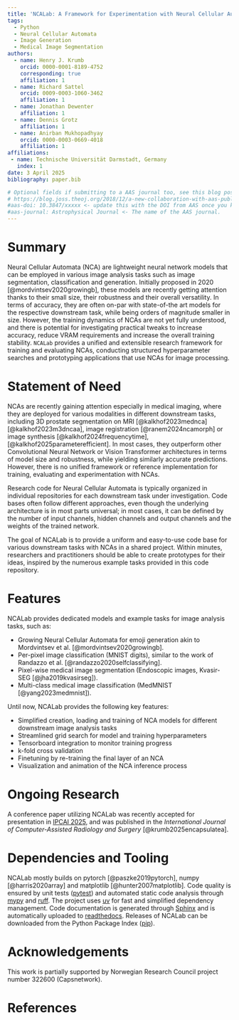 ```yaml
---
title: 'NCALab: A Framework for Experimentation with Neural Cellular Automata'
tags:
  - Python
  - Neural Cellular Automata
  - Image Generation
  - Medical Image Segmentation
authors:
  - name: Henry J. Krumb
    orcid: 0000-0001-8189-4752
    corresponding: true
    affiliation: 1
  - name: Richard Sattel
    orcid: 0009-0003-1060-3462
    affiliation: 1
  - name: Jonathan Dewenter
    affiliation: 1
  - name: Dennis Grotz
    affiliation: 1
  - name: Anirban Mukhopadhyay
    orcid: 0000-0003-0669-4018
    affiliation: 1
affiliations:
 - name: Technische Universität Darmstadt, Germany
   index: 1
date: 3 April 2025
bibliography: paper.bib

# Optional fields if submitting to a AAS journal too, see this blog post:
# https://blog.joss.theoj.org/2018/12/a-new-collaboration-with-aas-publishing
#aas-doi: 10.3847/xxxxx <- update this with the DOI from AAS once you know it.
#aas-journal: Astrophysical Journal <- The name of the AAS journal.
---
```


# Summary

Neural Cellular Automata (NCA) are lightweight neural network models that can be employed in various image analysis tasks such as image segmentation, classification and generation.
Initially proposed in 2020 [@mordvintsev2020growingb], these models are recently getting attention thanks to their small size, their robustness and their overall versatility.
In terms of accuracy, they are often on-par with state-of-the art models for the respective downstream task, while being orders of magnitude smaller in size.
However, the training dynamics of NCAs are not yet fully understood, and there is potential for investigating practical tweaks to increase accuracy, reduce VRAM requirements and increase the overall training stability.
`NCALab` provides a unified and extensible research framework for training and evaluating NCAs, conducting structured hyperparameter searches and prototyping applications that use NCAs for image processing.


# Statement of Need

NCAs are recently gaining attention especially in medical imaging, where they are deployed for various modalities in different downstream tasks, including 3D prostate segmentation on MRI [@kalkhof2023mednca] [@kalkhof2023m3dncaa], image registration [@ranem2024ncamorph] or image synthesis [@kalkhof2024frequencytime], [@kalkhof2025parameterefficient].
In most cases, they outperform other Convolutional Neural Network or Vision Transformer architectures in terms of model size and robustness, while yielding similarly accurate predictions.
However, there is no unified framework or reference implementation for training, evaluating and experimentation with NCAs.

Research code for Neural Cellular Automata is typically organized in individual repositories for each downstream task under investigation.
Code bases often follow different approaches, even though the underlying architecture is in most parts universal; in most cases, it can be defined by the number of input channels, hidden channels and output channels and the weights of the trained network.

The goal of NCALab is to provide a uniform and easy-to-use code base for various downstream tasks with NCAs in a shared project.
Within minutes, researchers and practitioners should be able to create prototypes for their ideas, inspired by the numerous example tasks provided in this code repository.

# Features

NCALab provides dedicated models and example tasks for image analysis tasks, such as:

* Growing Neural Cellular Automata for emoji generation akin to Mordvintsev et al. [@mordvintsev2020growingb].
* Per-pixel image classification (MNIST digits), similar to the work of Randazzo et al. [@randazzo2020selfclassifying].
* Pixel-wise medical image segmentation (Endoscopic images, Kvasir-SEG [@jha2019kvasirseg]).
* Multi-class medical image classification (MedMNIST [@yang2023medmnist]).

Until now, NCALab provides the following key features:

* Simplified creation, loading and training of NCA models for different downstream image analysis tasks
* Streamlined grid search for model and training hyperparameters
* Tensorboard integration to monitor training progress
* k-fold cross validation
* Finetuning by re-training the final layer of an NCA
* Visualization and animation of the NCA inference process


# Ongoing Research

A conference paper utilizing NCALab was recently accepted for presentation in [IPCAI 2025](https://ipcai.org), and was published in the _International Journal of Computer-Assisted Radiology and Surgery_ [@krumb2025encapsulatea].

# Dependencies and Tooling

NCALab mostly builds on pytorch [@paszke2019pytorch], numpy [@harris2020array] and matplotlib [@hunter2007matplotlib].
Code quality is ensured by unit tests ([pytest](https://pytest.org)) and automated static code analysis through [mypy](https://mypy-lang.org/) and [ruff](https://docs.astral.sh/ruff/).
The project uses [uv](https://astral.sh/blog/uv) for fast and simplified dependency management.
Code documentation is generated through [Sphinx](https://www.sphinx-doc.org/en/master/index.html) and is automatically uploaded to [readthedocs](https://ncalab.readthedocs.io/en/latest/).
Releases of NCALab can be downloaded from the Python Package Index ([pip](https://pypi.org/project/ncalab/)).

# Acknowledgements

This work is partially supported by Norwegian Research Council project number 322600 (Capsnetwork).

# References
